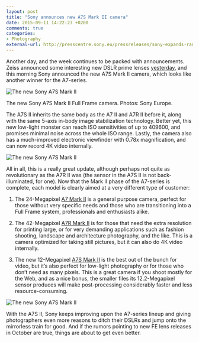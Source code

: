 ```yaml
---
layout: post
title: "Sony announces new A7S Mark II camera"
date: 2015-09-11 14:22:23 +0200
comments: true
categories: 
- Photography
external-url: http://presscentre.sony.eu/pressreleases/sony-expands-range-of-compact-full-frame-mirrorless-cameras-with-the-launch-of-the-ultra-sensitive-a7s-ii-1216386
---
```


Another day, and the week continues to be packed with announcements. Zeiss announced some interesting new DSLR prime lenses [yesterday](http://www.lightandmatter.org/2015/news-2/industry-news/zeiss-announces-new-lens-line-six-new-manual-focus-lenses/), and this morning Sony announced the new A7S Mark II camera, which looks like another winner for the A7-series.

<p class="full-width"><img src="https://farm1.staticflickr.com/570/21132962548_07a0f2137a_o.jpg" title="The new Sony A7S Mark II"/></p>

<p class="photo-credit">The new Sony A7S Mark II Full Frame camera. Photos: Sony Europe.</p>

The A7S II inherits the same body as the A7 II and A7R II before it, along with the same 5-axis in-body image stabilization technology. Better yet, this new low-light monster can reach ISO sensitivities of up to 409600, and promises minimal noise across the whole ISO range. Lastly, the camera also has a much-improved electronic viewfinder with 0.78x magnification, and can now record 4K video internally.

<p class="full-width"><img src="https://farm6.staticflickr.com/5809/21320828605_880639943f_o.jpg" title="The new Sony A7S Mark II"/></p>

All in all, this is a really great update, although perhaps not quite as revolutionary as the A7R II was (the sensor in the A7S II is not back-illuminated, for one). Now that the Mark II phase of the A7-series is complete, each model is clearly aimed at a very different type of customer:

1. The 24-Megapixel [A7 Mark II](http://www.amazon.com/gp/product/B00PX8CHO6/ref=as_li_tl?ie=UTF8&camp=1789&creative=390957&creativeASIN=B00PX8CHO6&linkCode=as2&tag=analogsens-20&linkId=ZPWG3MMRXOJ5Y32F) is a general purpose camera, perfect for those without very specific needs and those who are transitioning into a Full Frame system, professionals and enthusiasts alike.

2. The 42-Megapixel [A7R Mark II](http://www.amazon.com/gp/product/B00ZDWGFR2/ref=as_li_tl?ie=UTF8&camp=1789&creative=390957&creativeASIN=B00ZDWGFR2&linkCode=as2&tag=analogsens-20&linkId=2FPLFQ62UGSTBN4U) is for those that need the extra resolution for printing large, or for very demanding applications such as fashion shooting, landscape and architecture photography, and the like. This is a camera optimized for taking still pictures, but it can also do 4K video internally.

3. The new 12-Megapixel [A7S Mark II](http://www.bhphotovideo.com/c/product/1186034-REG/sony_ilce7sm2_b_alpha_a7sii_mirrorless_digital.html) is the best out of the bunch for video, but it’s also perfect for low-light photography or for those who don’t need as many pixels. This is a great camera if you shoot mostly for the Web, and as a nice bonus, the smaller files its 12.2-Megapixel sensor produces will make post-processing considerably faster and less resource-consuming.

<p class="extra-width"><img src="https://farm1.staticflickr.com/691/21133956859_c0ff2e9efd_o.jpg" title="The new Sony A7S Mark II"/></p>

With the A7S II, Sony keeps improving upon the A7-series lineup and giving photographers even more reasons to ditch their DSLRs and jump onto the mirrorless train for good. And if the rumors pointing to new FE lens releases in October are true, things are about to get even better.
